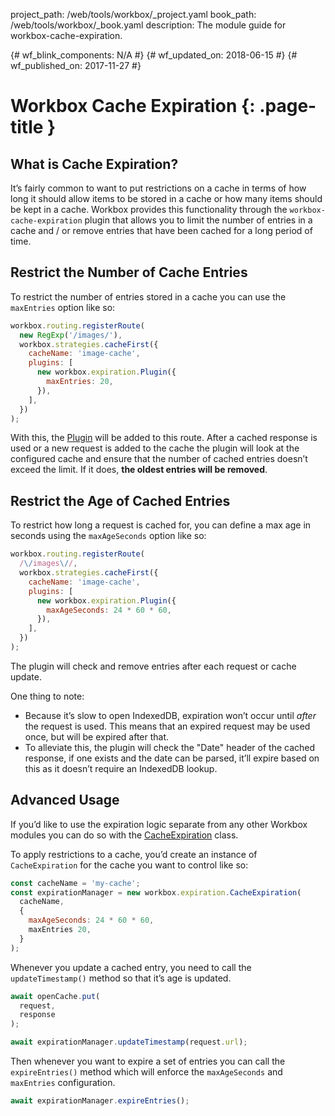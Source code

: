 project_path: /web/tools/workbox/_project.yaml
book_path: /web/tools/workbox/_book.yaml
description: The module guide for workbox-cache-expiration.

{# wf_blink_components: N/A #}
{# wf_updated_on: 2018-06-15 #}
{# wf_published_on: 2017-11-27 #}

# Workbox Cache Expiration {: .page-title }

## What is Cache Expiration?

It’s fairly common to want to put restrictions on a cache in terms of how long
it should allow items to be stored in a cache or how many items should be kept
in a cache. Workbox provides this functionality through the
`workbox-cache-expiration` plugin that allows you to limit the number of
entries in a cache and / or remove entries that have been cached for a long
period of time.

## Restrict the Number of Cache Entries

To restrict the number of entries stored in a cache you can use the
`maxEntries` option like so:

```javascript
workbox.routing.registerRoute(
  new RegExp('/images/'),
  workbox.strategies.cacheFirst({
    cacheName: 'image-cache',
    plugins: [
      new workbox.expiration.Plugin({
        maxEntries: 20,
      }),
    ],
  })
);
```

With this, the
[Plugin](/web/tools/workbox/reference-docs/latest/workbox.expiration.Plugin)
will be added to this route. After a cached response is used or a new request
is added to the cache the plugin will look at the configured cache and ensure
that the number of cached entries doesn’t exceed the limit. If it does,
**the oldest entries will be removed**.

## Restrict the Age of Cached Entries

To restrict how long a request is cached for, you can define a max age in
seconds using the `maxAgeSeconds` option like so:

```javascript
workbox.routing.registerRoute(
  /\/images\//,
  workbox.strategies.cacheFirst({
    cacheName: 'image-cache',
    plugins: [
      new workbox.expiration.Plugin({
        maxAgeSeconds: 24 * 60 * 60,
      }),
    ],
  })
);
```

The plugin will check and remove entries after each request or cache update.

One thing to note:

- Because it’s slow to open IndexedDB, expiration won’t occur until
*after* the request is used. This means that an expired request may be
used once, but will be expired after that.
- To alleviate this, the plugin will check the "Date" header of the cached
response, if one exists and the date can be parsed, it’ll expire based on this
as it doesn’t require an IndexedDB lookup.

## Advanced Usage

If you’d like to use the expiration logic separate from any other Workbox
modules you can do so with the
[CacheExpiration](/web/tools/workbox/reference-docs/latest/workbox.expiration.CacheExpiration)
class.

To apply restrictions to a cache, you’d create an instance of `CacheExpiration`
for the cache you want to control like so:

```javascript
const cacheName = 'my-cache';
const expirationManager = new workbox.expiration.CacheExpiration(
  cacheName,
  {
    maxAgeSeconds: 24 * 60 * 60,
    maxEntries 20,
  }
);
```

Whenever you update a cached entry, you need to call the `updateTimestamp()`
method so that it’s age is updated.

```javascript
await openCache.put(
  request,
  response
);

await expirationManager.updateTimestamp(request.url);
```

Then whenever you want to expire a set of entries you can call the
`expireEntries()` method which will enforce the `maxAgeSeconds` and
`maxEntries` configuration.

```javascript
await expirationManager.expireEntries();
```
